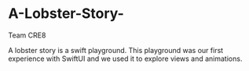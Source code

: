 # A-Lobster-Story-
Team CRE8

A lobster story is a swift playground. This playground was our first experience with SwiftUI and we used it to explore views and animations. 
